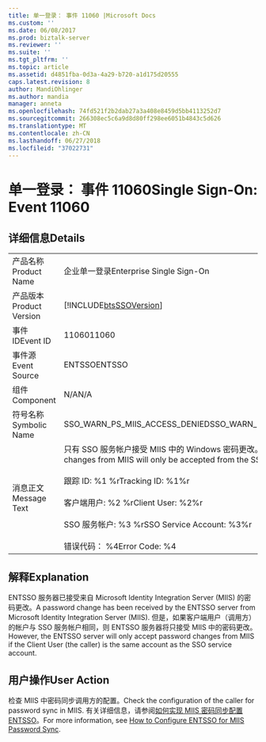 ```yaml
---
title: 单一登录： 事件 11060 |Microsoft Docs
ms.custom: ''
ms.date: 06/08/2017
ms.prod: biztalk-server
ms.reviewer: ''
ms.suite: ''
ms.tgt_pltfrm: ''
ms.topic: article
ms.assetid: d4851fba-0d3a-4a29-b720-a1d175d20555
caps.latest.revision: 8
author: MandiOhlinger
ms.author: mandia
manager: anneta
ms.openlocfilehash: 74fd521f2b2dab27a3a408e8459d5bb4113252d7
ms.sourcegitcommit: 266308ec5c6a9d8d80ff298ee6051b4843c5d626
ms.translationtype: MT
ms.contentlocale: zh-CN
ms.lasthandoff: 06/27/2018
ms.locfileid: "37022731"
---
```

# <a name="single-sign-on-event-11060"></a><span data-ttu-id="03852-102">单一登录： 事件 11060</span><span class="sxs-lookup"><span data-stu-id="03852-102">Single Sign-On: Event 11060</span></span>
## <a name="details"></a><span data-ttu-id="03852-103">详细信息</span><span class="sxs-lookup"><span data-stu-id="03852-103">Details</span></span>  
  
|                 |                                                                                                                                                                                                                       |
|-----------------|-----------------------------------------------------------------------------------------------------------------------------------------------------------------------------------------------------------------------|
|  <span data-ttu-id="03852-104">产品名称</span><span class="sxs-lookup"><span data-stu-id="03852-104">Product Name</span></span>   |                                                                                               <span data-ttu-id="03852-105">企业单一登录</span><span class="sxs-lookup"><span data-stu-id="03852-105">Enterprise Single Sign-On</span></span>                                                                                               |
| <span data-ttu-id="03852-106">产品版本</span><span class="sxs-lookup"><span data-stu-id="03852-106">Product Version</span></span> |                                                                              [!INCLUDE[btsSSOVersion](../includes/btsssoversion-md.md)]                                                                               |
|    <span data-ttu-id="03852-107">事件 ID</span><span class="sxs-lookup"><span data-stu-id="03852-107">Event ID</span></span>     |                                                                                                         <span data-ttu-id="03852-108">11060</span><span class="sxs-lookup"><span data-stu-id="03852-108">11060</span></span>                                                                                                         |
|  <span data-ttu-id="03852-109">事件源</span><span class="sxs-lookup"><span data-stu-id="03852-109">Event Source</span></span>   |                                                                                                        <span data-ttu-id="03852-110">ENTSSO</span><span class="sxs-lookup"><span data-stu-id="03852-110">ENTSSO</span></span>                                                                                                         |
|    <span data-ttu-id="03852-111">组件</span><span class="sxs-lookup"><span data-stu-id="03852-111">Component</span></span>    |                                                                                                          <span data-ttu-id="03852-112">N/A</span><span class="sxs-lookup"><span data-stu-id="03852-112">N/A</span></span>                                                                                                          |
|  <span data-ttu-id="03852-113">符号名称</span><span class="sxs-lookup"><span data-stu-id="03852-113">Symbolic Name</span></span>  |                                                                                            <span data-ttu-id="03852-114">SSO_WARN_PS_MIIS_ACCESS_DENIED</span><span class="sxs-lookup"><span data-stu-id="03852-114">SSO_WARN_PS_MIIS_ACCESS_DENIED</span></span>                                                                                             |
|  <span data-ttu-id="03852-115">消息正文</span><span class="sxs-lookup"><span data-stu-id="03852-115">Message Text</span></span>   | <span data-ttu-id="03852-116">只有 SSO 服务帐户接受 MIIS 中的 Windows 密码更改。%r</span><span class="sxs-lookup"><span data-stu-id="03852-116">Windows password changes from MIIS will only be accepted from the SSO service account.%r</span></span><br /><br /> <span data-ttu-id="03852-117">跟踪 ID: %1 %r</span><span class="sxs-lookup"><span data-stu-id="03852-117">Tracking ID: %1%r</span></span><br /><br /> <span data-ttu-id="03852-118">客户端用户: %2 %r</span><span class="sxs-lookup"><span data-stu-id="03852-118">Client User: %2%r</span></span><br /><br /> <span data-ttu-id="03852-119">SSO 服务帐户: %3 %r</span><span class="sxs-lookup"><span data-stu-id="03852-119">SSO Service Account: %3%r</span></span><br /><br /> <span data-ttu-id="03852-120">错误代码： %4</span><span class="sxs-lookup"><span data-stu-id="03852-120">Error Code: %4</span></span> |
  
## <a name="explanation"></a><span data-ttu-id="03852-121">解释</span><span class="sxs-lookup"><span data-stu-id="03852-121">Explanation</span></span>  
 <span data-ttu-id="03852-122">ENTSSO 服务器已接受来自 Microsoft Identity Integration Server (MIIS) 的密码更改。</span><span class="sxs-lookup"><span data-stu-id="03852-122">A password change has been received by the ENTSSO server from Microsoft Identity Integration Server (MIIS).</span></span> <span data-ttu-id="03852-123">但是，如果客户端用户（调用方）的帐户与 SSO 服务帐户相同，则 ENTSSO 服务器将只接受 MIIS 中的密码更改。</span><span class="sxs-lookup"><span data-stu-id="03852-123">However, the ENTSSO server will only accept password changes from MIIS if the Client User (the caller) is the same account as the SSO service account.</span></span>  
  
## <a name="user-action"></a><span data-ttu-id="03852-124">用户操作</span><span class="sxs-lookup"><span data-stu-id="03852-124">User Action</span></span>  
 <span data-ttu-id="03852-125">检查 MIIS 中密码同步调用方的配置。</span><span class="sxs-lookup"><span data-stu-id="03852-125">Check the configuration of the caller for password sync in MIIS.</span></span> <span data-ttu-id="03852-126">有关详细信息，请参阅[如何实现 MIIS 密码同步配置 ENTSSO](../core/how-to-configure-entsso-for-miis-password-sync.md)。</span><span class="sxs-lookup"><span data-stu-id="03852-126">For more information, see [How to Configure ENTSSO for MIIS Password Sync](../core/how-to-configure-entsso-for-miis-password-sync.md).</span></span>